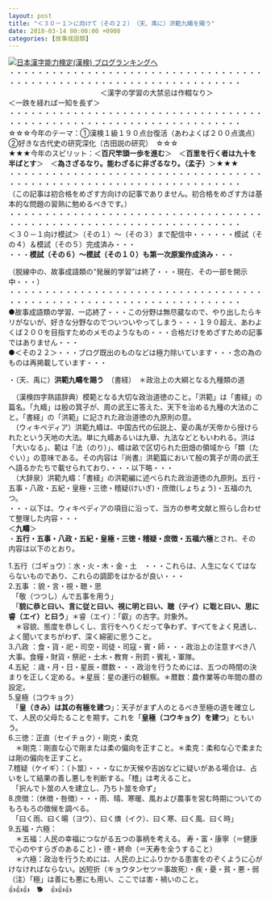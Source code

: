 ```yaml
---
layout: post
title: "＜３０－１＞に向けて（その２２）　（天、禹に）洪範九疇を賜う"
date: 2018-03-14 00:00:00 +0900
categories: [故事成語類]
---
```


[![](/syuusyuu9701/assets/images/＜３０－１＞に向けて（その２２）-（天、禹に）洪範九疇を賜う-br_c_3028_1.gif)](http://blog.with2.net/link.php?1659096:3028 "日本漢字能力検定(漢検) ブログランキングへ")[日本漢字能力検定(漢検) ブログランキングへ](http://blog.with2.net/link.php?1659096:3028)  
・・・・・・・・・・・・・・・・・・・・・・・・・・・・・・・・・・・・・・・・・・・・・・・・・・・・・・・・・・・・・・・・・・・・・  
　　　　　　　　　　　　　＜漢字の学習の大禁忌は作輟なり＞　　　　　　　　　＜一跌を経れば一知を長ず＞  
・・・・・・・・・・・・・・・・・・・・・・・・・・・・・・・・・・・・・・・・・・・・・・・・・・・・・・・・・・・・・・・・・・・・・  
☆☆☆今年のテーマ：①漢検１級１９０点台復活（あわよくば２００点満点）　②好きな古代史の研究深化（古田説の研究）　☆☆☆  
★★★今年のスピリット：＜**百尺竿頭一歩を進む**＞　＜**百里を行く者は九十を半ばとす**＞　＜**為さざるなり。能わざるに非ざるなり。（孟子）**＞★★★  
・・・・・・・・・・・・・・・・・・・・・・・・・・・・・・・・・・・・・・・・・・・・・・・・・・・・・・・・・・・・・・・・・・・・・  
（この記事は初合格をめざす方向けの記事でありません。初合格をめざす方は基本的な問題の習熟に勉めるべきです。）  
・・・・・・・・・・・・・・・・・・・・・・・・・・・・・・・・・・・・・・・・・・・・・・・・・・・・・・・・・・・・・・・・・・・・・  
＜３０－１向け模試＞（その１）～（その３）まで配信中・・・・・・模試（その４）＆模試（その５）完成済み・・・  
・・・**模試（その６）～模試（その１０）も第一次原案作成済み**・・・  
  
（脱線中の、故事成語類の“発展的学習”は終了・・・現在、その一部を開示中・・・）  
・・・・・・・・・・・・・・・・・・・・・・・・・・・・・・・・・・・・・・・・・・・・・・・・・・・・・・・・・・・・・・・・・・・・・  
●故事成語類の学習、一応終了・・・この分野は無尽蔵なので、やり出したらキリがないが、好きな分野なのでついついやってしまう・・・１９０超え、あわよくば２００を目指すためのメモのようなもの・・・合格だけをめざすための記事ではありません・・・  
●＜その２２＞・・・ブログ既出のものなどは極力除いています・・・念の為のものは再掲載しています・・・  
  
・（天、禹に）**洪範九疇を賜う**　（書経）　＊政治上の大綱となる九種類の道  
  
　（漢検四字熟語辞典）模範となる大切な政治道徳のこと。「洪範」は「書経」の篇名。「九疇」は殷の箕子が、周の武王に答えた、天下を治める九種の大法のこと。「書経」の「洪範」に記された政治道徳の九原則の意。  
　（ウィキペディア）洪範九疇は、中国古代の伝説上、夏の禹が天帝から授けられたという天地の大法。単に九疇あるいは九章、九法などともいわれる。洪は「大いなる」、範は「法（のり）」、疇は畝で区切られた田畑の領域から「類（たぐい）」の意味である。その内容は『尚書』洪範篇において殷の箕子が周の武王へ語るかたちで載せられており、・・・以下略・・・  
　（大辞泉）洪範九疇：「書経」の洪範編に述べられた政治道徳の九原則。五行・五事・八政・五紀・皇極・三徳・稽疑(けいぎ)・庶徴(しょちょう)・五福の九つ。  
・・・以下は、ウィキペディアの項目に沿って、当方の参考文献と照らし合わせて整理した内容・・・  
＜**九疇**＞  
・**五行・五事・八政・五紀・皇極・三徳・稽疑・庶徴・五福六極**とされ、その内容は以下のとおり。  
  
1.五行（ゴギョウ）：水・火・木・金・土　・・・これらは、人生になくてはならないものであり、これらの調節をはかるが良い・・・  
2.五事 ：貌・言・視・聴・思  
　「敬（つつし）んで五事を用う」  
　「**貌に恭と曰い、言に従と曰い、視に明と曰い、聴（テイ）に聡と曰い、思に睿（エイ）と曰う**」＊睿（エイ）：「叡」の古字。対象外。  
　＊容貌、態度を恭しくし、言行をへりくだって争わず、すべてをよく見透し、よく聞いてまちがわず、深く綿密に思うこと。  
3.八政 ：食・貨・祀・司空・司徒・司寇・賓・師・・・政治上の注意すべき八大事。食糧・財貨・祭祀・土木・教育・刑罰・賓礼・軍隊。  
4.五紀 ：歳・月・日・星辰・暦数・・・政治を行うためには、五つの時間の決まりを正しく定める。＊星辰：星の運行の観察。＊暦数：農作業等の年間の暦の設定。  
5.皇極（コウキョク）  
　「**皇（きみ）は其の有極を建つ**」：天子がまず人のとるべき至極の道を確立して、人民の父母たることを期す。これを「**皇極（コウキョク）を建つ**」ともいう。  
6.三徳：正直（セイチョク）・剛克・柔克  
　＊剛克：剛直な心で剛または柔の偏向を正すこと。＊柔克：柔和な心で柔または剛の偏向を正すこと。  
7.稽疑（ケイギ）：（卜筮）・・・なにか天候や吉凶などに疑いがある場合は、占いをして結果の善し悪しを判断する。「稽」は考えること。  
　「択んで卜筮の人を建立し、乃ち卜筮を命ず」  
8.庶徴：（休徴・咎徴）・・・雨、晴、寒暖、風および農事を営む時期についてのもろもろの徴候を調べる。  
　「曰く雨、曰く暘（ヨウ）、曰く燠（イク）、曰く寒、曰く風、曰く時」  
9.五福・六極：  
　＊五福：人民の幸福につながる五つの事柄を考える。 寿・富・康寧（＝健康で心のやすらぎのあること）・德・終命（＝天寿を全うすること）  
　＊六極：政治を行うためには、人民の上にふりかかる患害をのぞくように心がけなければならない。凶短折（キョウタンセツ＝事故死）・疾・憂・貧・悪・弱　　（注）「極」は善にも悪にも用い、ここでは害・禍いのこと。  
👍👍👍　🐕　👍👍👍